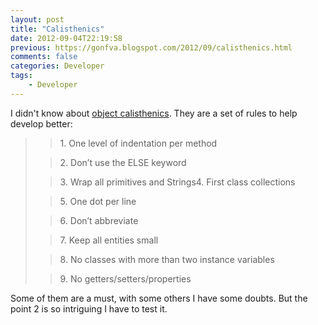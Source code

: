 ```yaml
---
layout: post
title: "Calisthenics"
date: 2012-09-04T22:19:58
previous: https://gonfva.blogspot.com/2012/09/calisthenics.html
comments: false
categories: Developer
tags:
    - Developer
---
```


I didn't know about [object calisthenics](http://www.bennadel.com/resources/uploads/2012/ObjectCalisthenics.pdf). They are a set of rules to help develop better:



<blockquote class="tr_bq"><blockquote class="tr_bq">1. One level of indentation per method</blockquote><blockquote class="tr_bq">2. Don’t use the ELSE keyword&nbsp;</blockquote><blockquote class="tr_bq">3. Wrap all primitives and Strings4. First class collections</blockquote><blockquote class="tr_bq">5. One dot per line</blockquote><blockquote class="tr_bq">6. Don’t abbreviate</blockquote><blockquote class="tr_bq">7. Keep all entities small</blockquote><blockquote class="tr_bq">8. No classes with more than two instance variables</blockquote><blockquote class="tr_bq">9. No getters/setters/properties</blockquote></blockquote>Some of them are a must, with some others I have some doubts. But the point 2 is so&nbsp;intriguing&nbsp;I have to test it.
